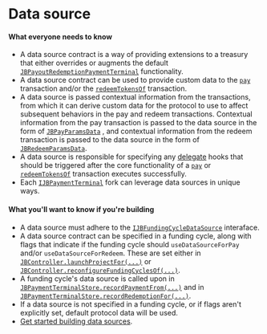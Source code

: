 # Data source

#### What everyone needs to know

* A data source contract is a way of providing extensions to a treasury that either overrides or augments the default [`JBPayoutRedemptionPaymentTerminal`](/protocol/api/contracts/or-abstract/jbpayoutredemptionpaymentterminal/) functionality.
* A data source contract can be used to provide custom data to the [`pay`](/protocol/api/contracts/or-abstract/jbpayoutredemptionpaymentterminal/write/pay.md) transaction and/or the [`redeemTokensOf`](/protocol/api/contracts/or-abstract/jbpayoutredemptionpaymentterminal/write/redeemtokensof.md) transaction.
* A data source is passed contextual information from the transactions, from which it can derive custom data for the protocol to use to affect subsequent behaviors in the pay and redeem transactions. Contextual information from the pay transaction is passed to the data source in the form of [`JBPayParamsData`](/protocol/api/data-structures/jbpayparamsdata.md) , and contextual information from the redeem transaction is passed to the data source in the form of [`JBRedeemParamsData`](/protocol/api/data-structures/jbredeemparamsdata.md).
* A data source is responsible for specifying any [delegate](delegate.md) hooks that should be triggered after the core functionality of a [`pay`](/protocol/api/contracts/or-abstract/jbpayoutredemptionpaymentterminal/write/pay.md) or [`redeemTokensOf`](/protocol/api/contracts/or-abstract/jbpayoutredemptionpaymentterminal/write/redeemtokensof.md) transaction executes successfully.
* Each [`IJBPaymentTerminal`](/protocol/api/interfaces/ijbpaymentterminal.md) fork can leverage data sources in unique ways.

#### What you'll want to know if you're building

* A data source must adhere to the [`IJBFundingCycleDataSource`](/protocol/api/interfaces/ijbfundingcycledatasource.md) interaface.
* A data source contract can be specified in a funding cycle, along with flags that indicate if the funding cycle should `useDataSourceForPay` and/or `useDataSourceForRedeem`. These are set either in [`JBController.launchProjectFor(...)`](/protocol/api/contracts/or-controllers/jbcontroller/write/launchprojectfor.md) or [`JBController.reconfigureFundingCyclesOf(...)`](/protocol/api/contracts/or-controllers/jbcontroller/write/reconfigurefundingcyclesof.md).
* A funding cycle's data source is called upon in [`JBPaymentTerminalStore.recordPaymentFrom(...)`](/protocol/api/contracts/jbpaymentterminalstore/write/recordpaymentfrom.md) and in [`JBPaymentTerminalStore.recordRedemptionFor(...)`](/protocol/api/contracts/jbpaymentterminalstore/write/recordredemptionfor.md).
* If a data source is not specified in a funding cycle, or if flags aren't explicitly set, default protocol data will be used.
* [Get started building data sources](/protocol/build/treasury-extensions/data-source.md).
